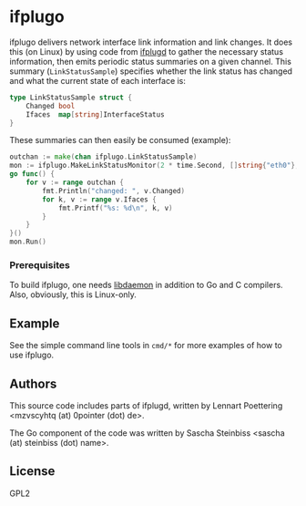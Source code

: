 # ifplugo

ifplugo delivers network interface link information and link changes. It does this (on Linux) by using code from [ifplugd](http://0pointer.de/lennart/projects/ifplugd/) to gather the necessary status information, then emits periodic status summaries on a given channel. This summary (`LinkStatusSample`) specifies whether the link status has changed and what the current state of each interface is:

```Go
type LinkStatusSample struct {
	Changed bool
	Ifaces  map[string]InterfaceStatus
}
```

These summaries can then easily be consumed (example):

```Go
outchan := make(chan ifplugo.LinkStatusSample)
mon := ifplugo.MakeLinkStatusMonitor(2 * time.Second, []string{"eth0"}, outchan)
go func() {
    for v := range outchan {
        fmt.Println("changed: ", v.Changed)
        for k, v := range v.Ifaces {
            fmt.Printf("%s: %d\n", k, v)
        }
    }
}()
mon.Run()
```

### Prerequisites

To build ifplugo, one needs [libdaemon](http://0pointer.de/lennart/projects/libdaemon/) in addition to Go and C compilers.
Also, obviously, this is Linux-only.

## Example

See the simple command line tools in `cmd/*` for more examples of how to use ifplugo.

## Authors

This source code includes parts of ifplugd, written by Lennart Poettering 
<mzvscyhtq (at) 0pointer (dot) de>.

The Go component of the code was written by Sascha Steinbiss 
<sascha (at) steinbiss (dot) name>.

## License

GPL2
